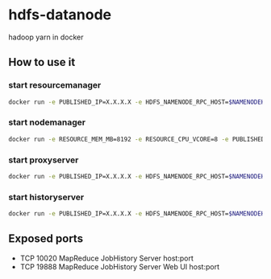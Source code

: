 # hdfs-datanode

hadoop yarn in docker

## How to use it

### start resourcemanager

```bash
docker run -e PUBLISHED_IP=X.X.X.X -e HDFS_NAMENODE_RPC_HOST=$NAMENODEHOST -e RM_HOST=X.X.X.X -e JH_HOST=X.X.X.X -e ROLE=resourcemanager -v /data/tmp/hadoop:/tmp/hadoop -p8030-8033:8030-8033 -p8040:8040 -p8042:8042 -p8088:8088 -p8090:8090 -p10020:10020 -p19888:19888 --name resourcemanager -d 2breakfast/hadoop:2.7.3-yarn
```

### start nodemanager

```bash
docker run -e RESOURCE_MEM_MB=8192 -e RESOURCE_CPU_VCORE=8 -e PUBLISHED_IP=X.X.X.X -e HDFS_NAMENODE_RPC_HOST=$NAMENODEHOST -e RM_HOST=X.X.X.X -e JH_HOST=X.X.X.X -e ROLE=nodemanager -v /data/tmp/hadoop:/tmp/hadoop -p8030-8033:8030-8033 -p8040:8040 -p8042:8042 -p8088:8088 -p8090:8090 -p10020:10020 -p19888:19888 --name nodemanager -d 2breakfast/hadoop:2.7.3-yarn
```

### start proxyserver

```bash
docker run -e PUBLISHED_IP=X.X.X.X -e HDFS_NAMENODE_RPC_HOST=$NAMENODEHOST -e RM_HOST=X.X.X.X -e JH_HOST=X.X.X.X -e ROLE=proxyserver -v /data/tmp/hadoop:/tmp/hadoop -p8030-8033:8030-8033 -p8040:8040 -p8042:8042 -p8088:8088 -p8090:8090 -p10020:10020 -p19888:19888 --name proxyserver -d 2breakfast/hadoop:2.7.3-yarn
```

### start historyserver

```bash
docker run -e PUBLISHED_IP=X.X.X.X -e HDFS_NAMENODE_RPC_HOST=$NAMENODEHOST -e RM_HOST=X.X.X.X -e JH_HOST=X.X.X.X -e ROLE=historyserver -v /data/tmp/hadoop:/tmp/hadoop -p8030-8033:8030-8033 -p8040:8040 -p8042:8042 -p8088:8088 -p8090:8090 -p10020:10020 -p19888:19888 --name historyserver -d 2breakfast/hadoop:2.7.3-yarn
```

## Exposed ports

* TCP 10020 MapReduce JobHistory Server host:port
* TCP 19888 MapReduce JobHistory Server Web UI host:port
